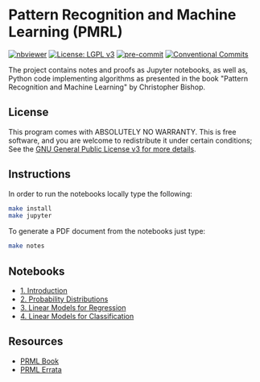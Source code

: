 # Pattern Recognition and Machine Learning (PMRL)

[![nbviewer](https://raw.githubusercontent.com/jupyter/design/master/logos/Badges/nbviewer_badge.svg)](https://nbviewer.jupyter.org/github/vagmcs/prml/tree/master/)
[![License: LGPL v3](https://img.shields.io/badge/License-GPL%20v3-blue.svg)](https://www.gnu.org/licenses/gpl-3.0)
[![pre-commit](https://img.shields.io/badge/pre--commit-enabled-brightgreen?logo=pre-commit&logoColor=white)](https://github.com/pre-commit/pre-commit)
[![Conventional Commits](https://img.shields.io/badge/Conventional%20Commits-1.0.0-yellow.svg)](https://conventionalcommits.org)

The project contains notes and proofs as Jupyter notebooks, as well as, Python code implementing algorithms as presented in the book "Pattern Recognition and Machine Learning" by Christopher Bishop.

## License

This program comes with ABSOLUTELY NO WARRANTY. This is free software, and you are welcome to redistribute it under certain conditions; See the [GNU General Public License v3 for more details](http://www.gnu.org/licenses/gpl-3.0.en.html).


## Instructions

In order to run the notebooks locally type the following:

```bash
make install
make jupyter
```

To generate a PDF document from the notebooks just type:

```bash
make notes
```

## Notebooks

* [1. Introduction](https://nbviewer.jupyter.org/github/vagmcs/PRML/blob/master/notebooks/ch1_introduction.ipynb)
* [2. Probability Distributions](https://nbviewer.jupyter.org/github/vagmcs/PRML/blob/master/notebooks/ch2_probability_distributions.ipynb)
* [3. Linear Models for Regression](https://nbviewer.jupyter.org/github/vagmcs/PRML/blob/master/notebooks/ch3_linear_models_for_regression.ipynb)
* [4. Linear Models for Classification](https://nbviewer.jupyter.org/github/vagmcs/PRML/blob/master/notebooks/ch4_linear_models_for_classification.ipynb)

## Resources

* [PRML Book](https://www.microsoft.com/en-us/research/publication/pattern-recognition-machine-learning)
* [PRML Errata](https://www.microsoft.com/en-us/research/wp-content/uploads/2016/05/prml-errata-3rd-20110921.pdf)
